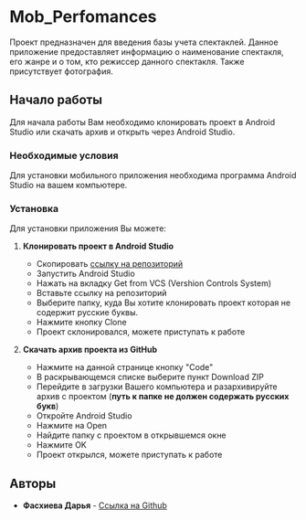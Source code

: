 # Mob_Perfomances

Проект предназначен для введения базы учета спектаклей. Данное приложение предоставляет информацию о наименование спектакля, его жанре и о том, кто режиссер данного спектакля. Также присутствует фотография.

## Начало работы

Для начала работы Вам необходимо клонировать проект в Android Studio или скачать архив и открыть через Android Studio.

### Необходимые условия

Для установки мобильного приложения необходима программа Android Studio на вашем компьютере.

### Установка

Для установки приложения Вы можете:

1. **Клонировать проект в Android Studio**

    * Скопировать [ссылку на репозиторий](https://github.com/darfaskhieva19/Mob_Perfomances.git)
    * Запустить Android Studio
    * Нажать на вкладку Get from VCS (Vershion Controls System)
    * Вставьте ссылку на репозиторий
    * Выберите папку, куда Вы хотите клонировать проект которая не содержит русские буквы.
    * Нажмите кнопку Clone
    * Проект склонировался, можете приступать к работе

2. **Скачать архив проекта из GitHub**

    * Нажмите на данной странице кнопку "Code" 
    * В раскрывающемся списке выберите пункт Download ZIP
    * Перейдите в загрузки Вашего компьютера и разархивируйте архив с проектом (**путь к папке не должен содержать русских букв**) 
    * Откройте Android Studio
    * Нажмите на Open
    * Найдите папку с проектом в открывшемся окне
    * Нажмите OK
    * Проект открылся, можете приступать к работе

## Авторы

* **Фасхиева Дарья** - [Ссылка на Github](https://github.com/darfaskhieva19/Mob_Perfomances.git)
